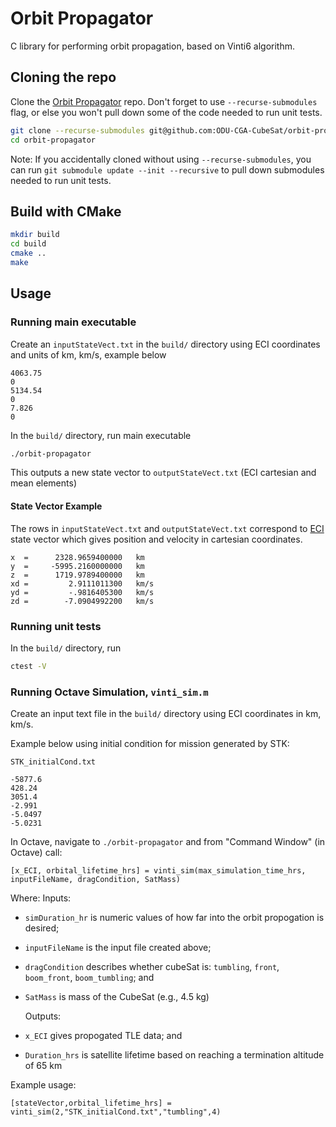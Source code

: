 # Orbit Propagator

C library for performing orbit propagation, based on Vinti6 algorithm.

## Cloning the repo

Clone the [Orbit Propagator](https://github.com/odu-cga-cubesat/orbit-propagator.git) repo. Don't forget to use `--recurse-submodules` flag, or else you won't pull down some of the code needed to run unit tests.

```bash
git clone --recurse-submodules git@github.com:ODU-CGA-CubeSat/orbit-propogator.git
cd orbit-propagator
```

Note: If you accidentally cloned without using `--recurse-submodules`, you can run `git submodule update --init --recursive` to pull down submodules needed to run unit tests.

## Build with CMake

```bash
mkdir build
cd build
cmake ..
make
```

## Usage

### Running main executable

Create an `inputStateVect.txt` in the `build/` directory using ECI coordinates and units of km, km/s, example below

```
4063.75
0
5134.54
0
7.826
0
```

In the `build/` directory, run main executable

```bash
./orbit-propagator
```

This outputs a new state vector to `outputStateVect.txt` (ECI cartesian and mean elements)

#### State Vector Example

The rows in `inputStateVect.txt` and `outputStateVect.txt` correspond to [ECI](https://en.wikipedia.org/wiki/Earth-centered_inertial) state vector which gives position and velocity in cartesian coordinates.
```
x  =      2328.9659400000   km
y  =     -5995.2160000000   km
z  =      1719.9789400000   km
xd =         2.9111011300   km/s
yd =         -.9816405300   km/s
zd =        -7.0904992200   km/s
```

### Running unit tests

In the `build/` directory, run

```bash
ctest -V
```

### Running Octave Simulation, `vinti_sim.m`

Create an input text file in the `build/` directory using ECI coordinates in km, km/s.

Example below using initial condition for mission generated by STK:

`STK_initialCond.txt`

```
-5877.6
428.24
3051.4
-2.991
-5.0497
-5.0231
```

In Octave, navigate to `./orbit-propagator` and from "Command Window" (in Octave) call:

`[x_ECI, orbital_lifetime_hrs] = vinti_sim(max_simulation_time_hrs, inputFileName, dragCondition, SatMass)`

Where:
  Inputs:
  
- `simDuration_hr` is numeric values of how far into the orbit propogation is desired;
- `inputFileName` is the input file created above;
- `dragCondition` describes whether cubeSat is: `tumbling`, `front`, `boom_front`, `boom_tumbling`; and
- `SatMass` is mass of the CubeSat (e.g., 4.5 kg)

  Outputs:
- `x_ECI` gives propogated TLE data; and
- `Duration_hrs` is satellite lifetime based on reaching a termination altitude of 65 km

Example usage:

`[stateVector,orbital_lifetime_hrs] = vinti_sim(2,"STK_initialCond.txt","tumbling",4)`
